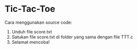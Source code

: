 # Tic-Tac-Toe

Cara menggunakan source code:
1. Unduh file score.txt
2. Satukan file score.txt di folder yang sama dengan file TTT.c
3. Selamat mencoba!
